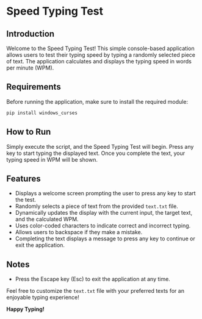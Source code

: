 # Speed Typing Test

## Introduction

Welcome to the Speed Typing Test! This simple console-based application allows users to test their typing speed by typing a randomly selected piece of text. The application calculates and displays the typing speed in words per minute (WPM).

## Requirements

Before running the application, make sure to install the required module:

```bash
pip install windows_curses
```

## How to Run

Simply execute the script, and the Speed Typing Test will begin. Press any key to start typing the displayed text. Once you complete the text, your typing speed in WPM will be shown.

## Features

- Displays a welcome screen prompting the user to press any key to start the test.
- Randomly selects a piece of text from the provided `text.txt` file.
- Dynamically updates the display with the current input, the target text, and the calculated WPM.
- Uses color-coded characters to indicate correct and incorrect typing.
- Allows users to backspace if they make a mistake.
- Completing the text displays a message to press any key to continue or exit the application.

## Notes

- Press the Escape key (Esc) to exit the application at any time.

Feel free to customize the `text.txt` file with your preferred texts for an enjoyable typing experience!

**Happy Typing!**
